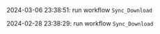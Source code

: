 2024-03-06 23:38:51: run workflow `Sync_Download` 

2024-02-28 23:38:29: run workflow `Sync_Download` 


